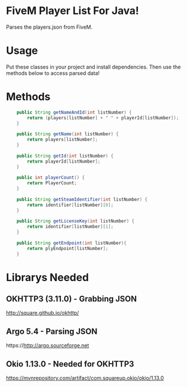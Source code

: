 # FiveM Player List For Java!
Parses the players.json from FiveM.

# Usage
Put these classes in your project and install dependencies.
Then use the methods below to access parsed data!

# Methods
```Java	
	public String getNameAndId(int listNumber) {
		return (players[listNumber] + " " + playerId[listNumber]);
	}
	
	public String getName(int listNumber) {
		return players[listNumber];
	}
	
	public String getId(int listNumber) {
		return playerId[listNumber];
	}
	
	public int playerCount() {
		return PlayerCount;
	}
	
	public String getSteamIdentifier(int listNumber) {
		return identifier[listNumber][0];
	}
	
	public String getLicenseKey(int listNumber) {
		return identifier[listNumber][1];
	}
	
	public String getEndpoint(int listNumber){
		return plyEndpoint[listNumber];
	}
```

# Librarys Needed
## OKHTTP3 (3.11.0) - Grabbing JSON
http://square.github.io/okhttp/
## Argo 5.4 - Parsing JSON
https://http://argo.sourceforge.net
## Okio 1.13.0 - Needed for OKHTTP3
https://mvnrepository.com/artifact/com.squareup.okio/okio/1.13.0
